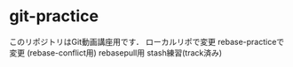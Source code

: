 # git-practice
このリポジトリはGit動画講座用です．
ローカルリポで変更
rebase-practiceで変更 (rebase-conflict用)
rebasepull用
stash練習(track済み)